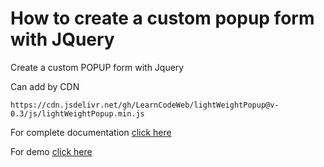 # How to create a custom popup form with JQuery
Create a custom POPUP form with Jquery

Can add by CDN
````
https://cdn.jsdelivr.net/gh/LearnCodeWeb/lightWeightPopup@v-0.3/js/lightWeightPopup.min.js
````


For complete documentation <a href="https://learncodeweb.com/web-development/how-to-create-a-custom-popup-form-with-php-and-ajax/" target="_blank">click here</a>


For demo <a href="https://learncodeweb.com/demo/web-development/how-to-create-a-custom-popup-form-with-php-and-ajax/" target="_blank">click here</a>
